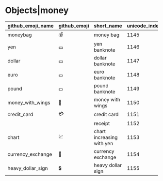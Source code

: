 # Objects|money

|github_emoji_name|github_emoji|short_name|unicode_index|
|---|---|---|---|
|moneybag|:moneybag:|money bag|1145|
|yen|:yen:|yen banknote|1146|
|dollar|:dollar:|dollar banknote|1147|
|euro|:euro:|euro banknote|1148|
|pound|:pound:|pound banknote|1149|
|money_with_wings|:money_with_wings:|money with wings|1150|
|credit_card|:credit_card:|credit card|1151|
|||receipt|1152|
|chart|:chart:|chart increasing with yen|1153|
|currency_exchange|:currency_exchange:|currency exchange|1154|
|heavy_dollar_sign|:heavy_dollar_sign:|heavy dollar sign|1155|

